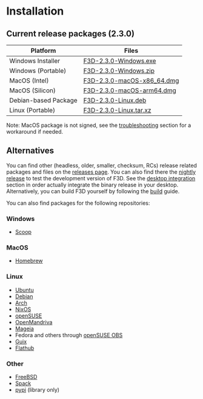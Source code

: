 # Installation

## Current release packages (2.3.0)

| Platform | Files |
| -------- | ----- |
| Windows Installer | [F3D-2.3.0-Windows.exe](https://github.com/f3d-app/f3d/releases/download/v2.3.0/F3D-2.3.0-Windows-x86_64-raytracing.exe) |
| Windows (Portable) | [F3D-2.3.0-Windows.zip](https://github.com/f3d-app/f3d/releases/download/v2.3.0/F3D-2.3.0-Windows-x86_64-raytracing.zip) |
| MacOS (Intel) | [F3D-2.3.0-macOS-x86_64.dmg](https://github.com/f3d-app/f3d/releases/download/v2.3.0/F3D-2.3.0-macOS-x86_64-raytracing.dmg) |
| MacOS (Silicon) | [F3D-2.3.0-macOS-arm64.dmg](https://github.com/f3d-app/f3d/releases/download/v2.3.0/F3D-2.3.0-macOS-arm64.dmg) |
| Debian-based Package | [F3D-2.3.0-Linux.deb](https://github.com/f3d-app/f3d/releases/download/v2.3.0/F3D-2.3.0-Linux-x86_64-raytracing.deb) |
| Linux (Portable) | [F3D-2.3.0-Linux.tar.xz](https://github.com/f3d-app/f3d/releases/download/v2.3.0/F3D-2.3.0-Linux-x86_64-raytracing.tar.xz) |

Note: MacOS package is not signed, see the [troubleshooting](LIMITATIONS_AND_TROUBLESHOOTING.md) section for a workaround if needed.

## Alternatives

You can find other (headless, older, smaller, checksum, RCs) release related packages and files on the [releases page](https://github.com/f3d-app/f3d/releases).
You can also find there the [nightly release](https://github.com/f3d-app/f3d/releases/tag/nightly) to test the development version of F3D.
See the [desktop integration](DESKTOP_INTEGRATION.md) section in order actually integrate the binary release in your desktop.
Alternatively, you can build F3D yourself by following the [build](../dev/BUILD.md) guide.

You can also find packages for the following repositories:

### Windows

- [Scoop](https://scoop.sh/#/apps?q=f3d&s=0&d=1&o=true)

### MacOS

- [Homebrew](https://formulae.brew.sh/formula/f3d)

### Linux

- [Ubuntu](https://packages.ubuntu.com/search?keywords=f3d&searchon=names&exact=1&suite=all&section=all)
- [Debian](https://packages.debian.org/search?keywords=f3d&searchon=names&exact=1&suite=all&section=all)
- [Arch](https://archlinux.org/packages/extra/x86_64/f3d/)
- [NixOS](https://search.nixos.org/packages?query=f3d)
- [openSUSE](https://software.opensuse.org/package/f3d)
- [OpenMandriva](https://github.com/OpenMandrivaAssociation/f3d)
- [Mageia](https://madb.mageia.org/package/show/source/1/application/0/release/cauldron/name/f3d)
- Fedora and others through [openSUSE OBS](https://build.opensuse.org/package/show/home:AndnoVember:F3D/f3d)
- [Guix](https://packages.guix.gnu.org/packages/f3d/)
- [Flathub](https://flathub.org/apps/details/io.github.f3d_app.f3d)

### Other

- [FreeBSD](https://cgit.freebsd.org/ports/tree/graphics/f3d)
- [Spack](https://packages.spack.io/package.html?name=f3d)
- [pypi](https://pypi.org/project/f3d/) (library only)
